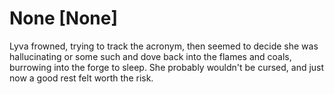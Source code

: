 # None [None]
Lyva frowned, trying to track the acronym, then seemed to decide she was hallucinating or some such and dove back into the flames and coals, burrowing into the forge to sleep. She probably wouldn't be cursed, and just now a good rest felt worth the risk.

